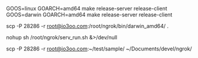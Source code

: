 GOOS=linux GOARCH=amd64 make release-server release-client
GOOS=darwin GOARCH=amd64 make release-server release-client

scp -P 28286 -r root@io3oo.com:/root/ngrok/bin/darwin_amd64/ .

nohup sh /root/ngrok/serv_run.sh &>/dev/null

scp -P 28286 -r root@io3oo.com:~/test/sample/ ~/Documents/devel/ngrok/